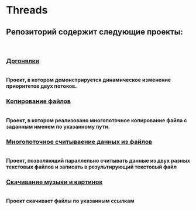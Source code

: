 # Threads
<h2>Репозиторий содержит следующие проекты: </h2><br>
<h3><a href="https://github.com/RiazanovKS/Threads/tree/master/src/ru/rks/Races">Догонялки</a></h3><br>
<b>Проект, в котором демонстрируется динамическое изменение приоритетов двух потоков.</b><br>
<h3><a href="https://github.com/RiazanovKS/Threads/tree/master/src/ru/rks/copyfiles">Копирование файлов</a></h3><br>
<b>Проект, в котором реализовано многопоточное копирование файла с заданным именем по указанному пути.</b><br>
<h3><a href="https://github.com/RiazanovKS/Threads/tree/master/src/ru/rks/ReadAndWrite">Многопоточное считываение данных из файлов</a></h3><br>
<b>Проект, позволяющий параллельно считывать данные из двух разных текстовых файлов и записать в результирующий текстовый файл</b>
<h3><a href ="">Скачивание музыки и картинок</a></h3><br>
<b>Проект скачивает файлы по указанным ссылкам</b>
